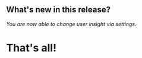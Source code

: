## What's new in this release?

_You are now able to change user insight via settings._



# That's all! 
